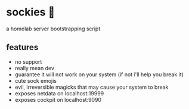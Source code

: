 # sockies 🧦
a homelab server bootstrapping script
## features
- no support
- really mean dev
- guarantee it will not work on your system (if not i'll help you break it)
- cute sock emojis
- evil, irreversible magicks that may cause your system to break
- exposes netdata on localhost:19999
- exposes cockpit on localhost:9090